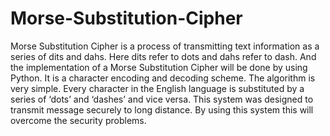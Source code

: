 # Morse-Substitution-Cipher


Morse Substitution Cipher is a process of transmitting text information as a series of dits and dahs. Here dits refer to dots and dahs refer to dash. 
And the implementation of a Morse Substitution Cipher will be done by using Python. 
It is a character encoding and decoding scheme. The algorithm is very simple. Every character in the English
language is substituted by a series of ‘dots’ and ‘dashes’ and vice versa. This system was designed to transmit message securely to long distance. By using this system
this will overcome the security problems.
